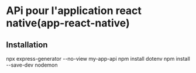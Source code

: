 # APi pour l'application react native(app-react-native)

## Installation

npx express-generator --no-view my-app-api
npm install dotenv
npm install --save-dev nodemon
